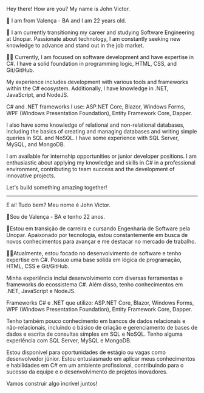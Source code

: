 Hey there! How are you? My name is John Victor.

📍 I am from Valença - BA and I am 22 years old.

🚀 I am currently transitioning my career and studying Software Engineering at Unopar. Passionate about technology, I am constantly seeking new knowledge to advance and stand out in the job market.

👩‍💻 Currently, I am focused on software development and have expertise in C#. I have a solid foundation in programming logic, HTML, CSS, and Git/GitHub.

My experience includes development with various tools and frameworks within the C# ecosystem. Additionally, I have knowledge in .NET, JavaScript, and NodeJS.

C# and .NET frameworks I use: ASP.NET Core, Blazor, Windows Forms, WPF (Windows Presentation Foundation), Entity Framework Core, Dapper.

I also have some knowledge of relational and non-relational databases, including the basics of creating and managing databases and writing simple queries in SQL and NoSQL. I have some experience with SQL Server, MySQL, and MongoDB.

I am available for internship opportunities or junior developer positions. I am enthusiastic about applying my knowledge and skills in C# in a professional environment, contributing to team success and the development of innovative projects.

Let's build something amazing together!
__________________________________________________________________________________________________________________________________________________________________________

E ai! Tudo bem? Meu nome é John Victor.

📍Sou de Valença - BA e tenho 22 anos. 

🚀Estou em transição de carreira e cursando Engenharia de Software pela Unopar. Apaixonado por tecnologia, estou constantemente em busca de novos conhecimentos para avançar e me destacar no mercado de trabalho.

👩‍💻Atualmente, estou focado no desenvolvimento de software e tenho expertise em C#. Possuo uma base sólida em lógica de programação, HTML, CSS e Git/GitHub.

Minha experiência inclui desenvolvimento com diversas ferramentas e frameworks do ecossistema C#. Além disso, tenho conhecimentos em .NET, JavaScript e NodeJS.

Frameworks C# e .NET que utilizo: ASP.NET Core, Blazor, Windows Forms, WPF (Windows Presentation Foundation), Entity Framework Core, Dapper.

Tenho também pouco conhecimento em bancos de dados relacionais e não-relacionais, incluindo o básico de criação e gerenciamento de bases de dados e escrita de consultas simples em SQL e NoSQL. Tenho alguma experiência com SQL Server, MySQL e MongoDB.

Estou disponível para oportunidades de estágio ou vagas como desenvolvedor júnior. Estou entusiasmado em aplicar meus conhecimentos e habilidades em C# em um ambiente profissional, contribuindo para o sucesso da equipe e o desenvolvimento de projetos inovadores.

Vamos construir algo incrível juntos!


